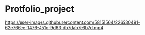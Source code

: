 # Protfolio_project

https://user-images.githubusercontent.com/58151564/226530491-62e766ee-1476-451c-9d63-db7dab7e6b7d.mp4

